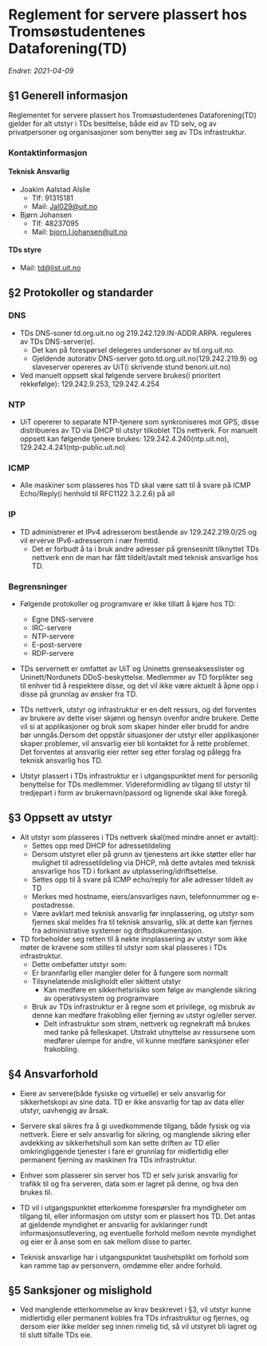 # Reglement for servere plassert hos Tromsøstudentenes Dataforening(TD)

_Endret: 2021-04-09_




## §1 Generell informasjon
Reglementet for servere plassert hos Tromsøstudentenes Dataforening(TD) gjelder for alt utstyr i TDs besittelse, både eid av TD selv, og av privatpersoner og organisasjoner som benytter seg av TDs infrastruktur.

### Kontaktinformasjon
#### Teknisk Ansvarlig
- Joakim Aalstad Alslie
    - Tlf: 91315181
    - Mail: Jal029@uit.no
- Bjørn Johansen
    - Tlf: 48237095
    - Mail: bjorn.l.johansen@uit.no

#### TDs styre
- Mail: td@list.uit.no
    

## §2 Protokoller og standarder
### DNS
- TDs DNS-soner td.org.uit.no og 219.242.129.IN-ADDR.ARPA. reguleres av TDs DNS-server(e).
    - Det kan på forespørsel delegeres undersoner av td.org.uit.no.
    - Gjeldende autorativ DNS-server goto.td.org.uit.no(129.242.219.9) og slaveserver opereres av UiT(i skrivende stund benoni.uit.no)
- Ved manuelt oppsett skal følgende servere brukes(i prioritert rekkefølge): 129.242.9.253, 129.242.4.254

### NTP
- UiT opererer to separate NTP-tjenere som synkroniseres mot GPS, disse distribueres av TD via DHCP til utstyr tilkoblet TDs nettverk. For manuelt oppsett kan følgende tjenere brukes: 129.242.4.240(ntp.uit.no), 129.242.4.241(ntp-public.uit.no)
		

### ICMP
- Alle maskiner som plasseres hos TD skal være satt til å svare på ICMP Echo/Reply(i henhold til RFC1122 3.2.2.6) på all

### IP
- TD administrerer et IPv4 adresserom bestående av 129.242.219.0/25 og vil erverve IPv6-adresserom i nær fremtid.
    - Det er forbudt å ta i bruk andre adresser på grensesnitt tilknyttet TDs nettverk enn de man har fått tildelt/avtalt med teknisk ansvarlige hos TD.


### Begrensninger
- Følgende protokoller og programvare er ikke tillatt å kjøre hos TD:
    - Egne DNS-servere
    - IRC-servere
    - NTP-servere
    - E-post-servere
    - RDP-servere

- TDs servernett er omfattet av UiT og Uninetts grenseaksesslister og Uninett/Nordunets DDoS-beskyttelse. Medlemmer av TD forplikter seg til enhver tid å respektere disse, og det vil ikke være aktuelt å åpne opp i disse på grunnlag av ønsker fra TD.

- TDs nettverk, utstyr og infrastruktur er en delt ressurs, og det forventes av brukere av dette viser skjønn og hensyn ovenfor andre brukere. Dette vil si at applikasjoner og bruk som skaper hinder eller brudd for andre bør unngås.Dersom det oppstår situasjoner der utstyr eller applikasjoner skaper problemer, vil ansvarlig eier bli kontaktet for å rette problemet. Det forventes at ansvarlig eier retter seg etter forslag og pålegg fra teknisk ansvarlig hos TD.

- Utstyr plassert i TDs infrastruktur er i utgangspunktet ment for personlig benyttelse for TDs medlemmer. Videreformidling av tilgang til utstyr til tredjepart i form av brukernavn/passord og lignende skal ikke foregå.

## §3 Oppsett av utstyr
- Alt utstyr som plasseres i TDs nettverk skal(med mindre annet er avtalt):
    - Settes opp med DHCP for adressetildeling
	- Dersom utstyret eller på grunn av tjenestens art ikke støtter eller har mulighet til adressetildeling via DHCP, må dette avtales med teknisk ansvarlige hos TD i forkant av utplassering/idriftsettelse.
    - Settes opp til å svare på ICMP echo/reply for alle adresser tildelt av TD
    - Merkes med hostname, eiers/ansvarliges navn, telefonnummer og e-postadresse.
    - Være avklart med teknisk ansvarlig før innplassering, og utstyr som fjernes skal meldes fra til teknisk ansvarlig, slik at dette kan fjernes fra administrative systemer og driftsdokumentasjon.
- TD forbeholder seg retten til å nekte innplassering av utstyr som ikke møter de kravene som stilles til utstyr som skal plasseres i TDs infrastruktur.
    - Dette ombefatter utstyr som:
	- Er brannfarlig eller mangler deler for å fungere som normalt
	- Tilsynelatende misligholdt eller skittent utstyr
	    - Kan medføre en sikkerhetsrisiko som følge av manglende sikring av operativsystem og programvare
	- Bruk av TDs infrastruktur er å regne som et privilege, og misbruk av denne kan medføre frakobling eller fjerning av utstyr og/eller server.
	    - Delt infrastruktur som strøm, nettverk og regnekraft må brukes med tanke på felleskapet. Utstrakt utnyttelse av ressursene som medfører ulempe for andre, vil kunne medføre sanksjoner eller frakobling.

## §4 Ansvarforhold
- Eiere av servere(både fysiske og virtuelle) er selv ansvarlig for sikkerhetskopi av sine data. TD er ikke ansvarlig for tap av data eller utstyr, uavhengig av årsak.
- Servere skal sikres fra å gi uvedkommende tilgang, både fysisk og via nettverk. Eiere er selv ansvarlig for sikring, og manglende sikring eller avdekking av sikkerhetshull som kan sette driften av TD eller omkringliggende tjenester i fare er grunnlag for midlertidig eller permanent fjerning av maskinen fra TDs infrastruktur.
- Enhver som plasserer sin server hos TD er selv jurisk ansvarlig for trafikk til og fra serveren, data som er lagret på denne, og hva den brukes til.
- TD vil i utgangspunktet etterkomme forespørsler fra myndigheter om tilgang til, eller informasjon om utstyr som er plassert hos TD. Det antas at gjeldende myndighet er ansvarlig for avklaringer rundt informasjonsutlevering, og eventuelle forhold mellom nevnte myndighet og eier er å anse som en sak mellom disse to parter.

- Teknisk ansvarlige har i utgangspunktet taushetsplikt om forhold som kan ramme tap av personvern, omdømme eller andre forhold.

## §5 Sanksjoner og mislighold
- Ved manglende etterkommelse av krav beskrevet i §3, vil utstyr kunne midlertidig eller permanent kobles fra TDs infrastruktur og fjernes, og dersom eier ikke melder seg innen rimelig tid, så vil utstyret bli lagret og til slutt tilfalle TDs eie.

